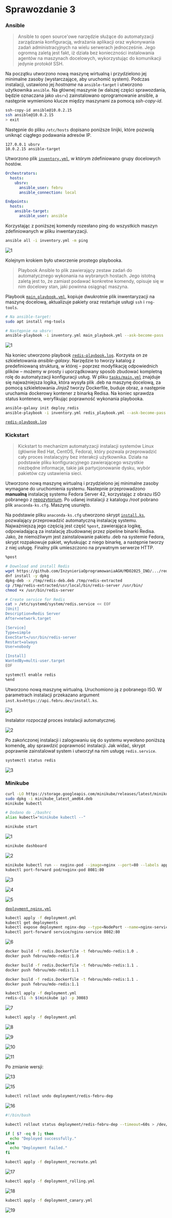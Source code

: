 # Sprawozdanie 3

### Ansible

> Ansible to open source'owe narzędzie służące do automatyzacji zarządzania konfiguracją, wdrażania aplikacji oraz wykonywania zadań administracyjnych na wielu serwerach jednocześnie. Jego ogromną zaletą jest fakt, iż działa bez konieczności instalowania agentów na maszynach docelowych, wykorzystując do komunikacji jedynie protokół SSH.

Na początku utworzono nową maszynę wirtualną i przydzielono jej minimalne zasoby (wystarczające, aby uruchomić system). Podczas instalacji, ustawiono jej _hostname_ na `ansible-target` i utworzono użytkownika `ansible`. Na głównej maszynie (w dalszej części sprawozdania, będzie oznaczana jako `ubsrv`) zainstalowano oprogramowanie ansible, a następnie wymieniono klucze między maszynami za pomocą _ssh-copy-id_.

```sh
ssh-copy-id ansible@10.0.2.15
ssh ansible@10.0.2.15
> exit
```

Następnie do pliku `/etc/hosts` dopisano poniższe linijki, które pozwolą uniknąć ciągłego podawania adresów IP.

```
127.0.0.1 ubsrv
10.0.2.15 ansible-target
```

Utworzono plik [`inventory.yml`](./ansible/inventory.yml), w którym zdefiniowano grupy docelowych hostów.

```yaml
Orchestrators:
  hosts:
    ubsrv:
      ansible_user: febru
      ansible_connection: local

Endpoints:
  hosts:
    ansible-target:
      ansible_user: ansible
```

Korzystając z poniższej komendy rozesłano ping do wszystkich maszyn zdefiniowanych w pliku inwentaryzacji.

```sh
ansible all -i inventory.yml -m ping
```

![1](./screenshots/a_1.png)

Kolejnym krokiem było utworzenie prostego playbooka. 

> Playbook Ansible to plik zawierający zestaw zadań do automatycznego wykonania na wybranych hostach. Jego istotną zaletą jest to, że zamiast podawać konkretne komendy, opisuje się w nim docelowy stan, jaki powinna osiągnąć maszyna.

Playbook [`main_playbook.yml`](./ansible/main_playbook.yml), kopiuje dwukrotnie plik inwentaryzacji na maszynę docelową, aktualizuje pakiety oraz restartuje usługi `ssh` i `rng-tools`.

```sh
# Na ansible-target:
sudo apt install rng-tools

# Następnie na ubsrv:
ansible-playbook -i inventory.yml main_playbook.yml --ask-become-pass
```

![1](./screenshots/a_2.png)

Na koniec utworzono playbook [`redis-playbook.log`](./ansible/redis_playbook.yml). Korzysta on ze szkieletowania _ansible-galaxy_. Narzędzie to tworzy katalog z predefiniowaną strukturą, w której – poprzez modyfikację odpowiednich plików – możemy w prosty i uporządkowany sposób zbudować kompletną rolę do automatyzacji konfiguracji usług. W pliku [`tasks/main.yml`](./ansible/deploy_redis/tasks/main.yml) znajduje się najważniejsza logika, która wysyła plik .deb na maszynę docelową, za pomocą szkieletowania _Jinja2_ tworzy Dockerfile, buduje obraz, a następnie uruchamia dockerowy kontener z binarką Redisa. Na koniec sprawdza status kontenera, weryfikując poprawność wykonania playbooka.

```sh
ansible-galaxy init deploy_redis
ansible-playbook -i inventory.yml redis_playbook.yml --ask-become-pass
```

[`redis-playbook.log`](./ansible/redis_playbook.log)

### Kickstart

> Kickstart to mechanizm automatyzacji instalacji systemów Linux (głównie Red Hat, CentOS, Fedora), który pozwala przeprowadzić cały proces instalacyjny bez interakcji użytkownika. Działa na podstawie pliku konfiguracyjnego zawierającego wszystkie niezbędne informacje, takie jak partycjonowanie dysku, wybór pakietów czy ustawienia sieci.

Utworzono nową maszynę wirtualną i przydzielono jej minimalne zasoby wymagane do uruchomienia systemu. Nastepnie przeprowadzono **manualną** instalację systemu Fedora Server 42, korzystając z obrazu ISO pobranego z [repozytorium](https://ftp.icm.edu.pl/pub/Linux/fedora/linux/releases/42/Server/x86_64/iso/Fedora-Server-dvd-x86_64-42-1.1.iso). Po udanej instalacji z katalogu _/root_ pobrano plik `anaconda-ks.cfg`. Maszynę usunięto.

Na podstawie pliku `anaconda-ks.cfg` utworzono skrypt [`install.ks`](./kickstart/install.ks), pozwalający przeprowadzić automatyczną instalację systemu. Najważniejszą jego częścią jest część `%post`, zawierająca logikę, odpowiadającą za instalację zbudowanej przez pipeline binarki Redisa. Jako, że niemożliwym jest zainstalowanie pakietu .deb na systemie Fedora, skrypt rozpakowuje pakiet, wyłuskując z niego binarkę, a następnie tworzy z niej usługę. Finalny plik umieszczono na prywatnym serwerze HTTP.

```sh
%post

# Download and install Redis
wget https://github.com/InzynieriaOprogramowaniaAGH/MDO2025_INO/.../redis-deb.deb -O /tmp/redis-deb.deb
dnf install -y dpkg
dpkg-deb -x /tmp/redis-deb.deb /tmp/redis-extracted
cp /tmp/redis-extracted/usr/local/bin/redis-server /usr/bin/
chmod +x /usr/bin/redis-server

# Create service for Redis
cat > /etc/systemd/system/redis.service << EOF
[Unit]
Description=Redis Server
After=network.target

[Service]
Type=simple
ExecStart=/usr/bin/redis-server
Restart=always
User=nobody

[Install]
WantedBy=multi-user.target
EOF

systemctl enable redis
%end
```

Utworzono nową maszynę wirtualną. Uruchomiono ją z pobranego ISO. W parametrach instalacji przekazano argument `inst.ks=https://api.febru.dev/install.ks`. 

![1](./screenshots/ks_1.png)

Instalator rozpoczął proces instalacji automatycznej.

![2](./screenshots/ks_2.png)

Po zakończonej instalacji i zalogowaniu się do systemu wywołano poniższą komendę, aby sprawdzić poprawność instalacji. Jak widać, skrypt poprawnie zainstalował system i utworzył na nim usługę `redis.service`.

```sh
systemctl status redis
```

![3](./screenshots/ks_3.png)

### Minikube

```sh
curl -LO https://storage.googleapis.com/minikube/releases/latest/minikube_latest_amd64.deb
sudo dpkg -i minikube_latest_amd64.deb
minikube kubectl
```

```sh
# Dodano do ./bashrc
alias kubectl="minikube kubectl --"
```

```sh
minikube start
```

![1](./screenshots/mk_1.png)

```sh
minikube dashboard
```

![2](./screenshots/mk_2.png)

```sh
minikube kubectl run -- nxginx-pod --image=nginx --port=80 --labels app=nginx-pod
kubectl port-forward pod/nxginx-pod 8081:80
```

![3](./screenshots/mk_3.png)

![4](./screenshots/mk_4.png)

![5](./screenshots/mk_5.png)

[`deployment_nginx.yml`](./minikube/deployment_nginx.yml)

```sh
kubectl apply -f deployment.yml
kubectl get deployments
kubectl expose deployment nginx-dep --type=NodePort --name=nginx-service --port=80 --target-port=80
kubectl port-forward service/nginx-service 8082:80
```

![6](./screenshots/mk_6.png)

```sh
docker build -f redis.Dockerfile -t februu/mdo-redis:1.0 .
docker push februu/mdo-redis:1.0

docker build -f redis.Dockerfile -t februu/mdo-redis:1.1 .
docker push februu/mdo-redis:1.1

docker build -f redis.Dockerfile -t februu/mdo-redis:1.1 .
docker push februu/mdo-redis:1.1
```

```sh
kubectl apply -f deployment.yml
redis-cli -h $(minikube ip) -p 30083
```

![7](./screenshots/mk_7.png)

```sh
kubectl apply -f deployment.yml
```

![8](./screenshots/mk_8.png)

![9](./screenshots/mk_9.png)

![10](./screenshots/mk_10.png)

![11](./screenshots/mk_11.png)

Po zmianie wersji: 

![13](./screenshots/mk_13.png)


![15](./screenshots/mk_15.png)

```sh
kubectl rollout undo deployment/redis-febru-dep
```

![16](./screenshots/mk_16.png)

```sh
#!/bin/bash

kubectl rollout status deployment/redis-febru-dep --timeout=60s > /dev/null

if [ $? -eq 0 ]; then
  echo "Deployed successfully."
else
  echo "Deployment failed."
fi

```

```sh
kubectl apply -f deployment_recreate.yml
```

![17](./screenshots/mk_17.png)

```sh
kubectl apply -f deployment_rolling.yml
```

![18](./screenshots/mk_18.png)

```sh
kubectl apply -f deployment_canary.yml
```

![19](./screenshots/mk_19.png)